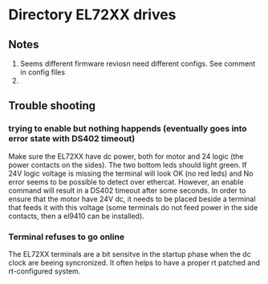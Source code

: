# Directory EL72XX drives

## Notes
1. Seems different firmware reviosn need different configs. See comment in config files
2. 

## Trouble shooting

### trying to enable but nothing happends (eventually goes into error state with DS402 timeout)
Make sure the EL72XX have dc power, both for motor and 24 logic (the power contacts on the sides). The two bottom leds should light green.
If 24V logic voltage is missing the terminal will look OK (no red leds) and No error seems to be possible to detect over ethercat. However, an enable command will result in a DS402 timeout after some seconds. In order to ensure that the motor have 24V dc, it needs to be placed beside a terminal that feeds it with this voltage (some terminals do not feed power in the side contacts, then a el9410 can be installed).


### Terminal refuses to go online
The EL72XX terminals are a bit sensitve in the startup phase when the dc clock are beeing syncronized. It often helps to have a proper rt patched and rt-configured system.
